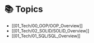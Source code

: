 # 📚 Topics

- [[01_Tech/00_OOP/OOP_Overview]]
- [[01_Tech/02_SOLID/SOLID_Overview]]
- [[01_Tech/01_SQL/SQL_Overview]]
